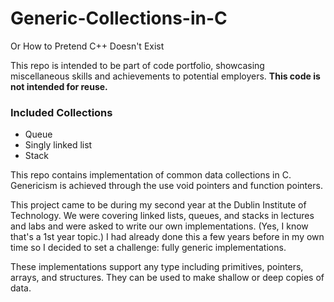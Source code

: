 # Generic-Collections-in-C
Or How to Pretend C++ Doesn't Exist

This repo is intended to be part of code portfolio, showcasing miscellaneous skills and achievements to potential employers. **This code is not intended for reuse.**

### Included Collections
* Queue
* Singly linked list
* Stack

This repo contains implementation of common data collections in C. Genericism is achieved through the use void pointers and function pointers.

This project came to be during my second year at the Dublin Institute of Technology. We were covering linked lists, queues, and stacks in lectures and labs and were asked to write our own implementations. (Yes, I know that's a 1st year topic.) I had already done this a few years before in my own time so I decided to set a challenge: fully generic implementations.

These implementations support any type including primitives, pointers, arrays, and structures. They can be used to make shallow or deep copies of data.
